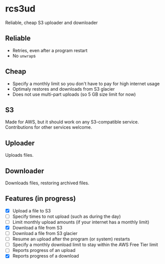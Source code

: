# rcs3ud
Reliable, cheap S3 uploader and downloader

## Reliable
- Retries, even after a program restart
- No `unwrap`s

## Cheap
- Specify a monthly limit so you don't have to pay for high internet usage
- Optimaly restores and downloads from S3 glacier
- Does not use multi-part uploads (so 5 GB size limit for now)

## S3
Made for AWS, but it should work on any S3-compatible service. Contributions for other services welcome.

## Uploader
Uploads files.

## Downloader
Downloads files, restoring archived files.

## Features (in progress)
- [x] Upload a file to S3
- [ ] Specify times to not upload (such as during the day)
- [ ] Limit monthly upload amounts (if your internet has a monthly limit)
- [x] Download a file from S3
- [ ] Download a file from S3 glacier
- [ ] Resume an upload after the program (or system) restarts
- [ ] Specify a monthly download limit to stay within the AWS Free Tier limit
- [ ] Reports progress of an upload
- [x] Reports progress of a download
